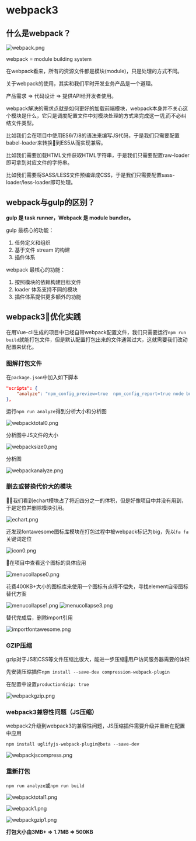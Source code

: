 # webpack3

## 什么是webpack？
![webpack.png](https://i.loli.net/2017/08/23/599d7a5b079d1.png)

webpack = module building system

在webpack看来，所有的资源文件都是模块(module)，只是处理的方式不同。

关于webpack的使用，其实和我们平时开发业务产品是一个道理。

产品需求 => 代码设计 => 提供API给开发者使用。

webpack解决的需求点就是如何更好的加载前端模块，webpack本身并不关心这个模块是什么，它只是调度配置文件中对模块处理的方式来完成这一切,而不必纠结文件类型。

比如我们会在项目中使用ES6/7/8的语法来编写JS代码，于是我们只需要配置babel-loader来转换到ES5从而实现兼容。

比如我们需要加载HTML文件获取HTML字符串，于是我们只需要配置raw-loader即可拿到对应文件的字符串。

比如我们需要将SASS/LESS文件预编译成CSS，于是我们只需要配置sass-loader/less-loader即可处理。

## webpack与gulp的区别？
**gulp 是 task runner，Webpack 是 module bundler。**

gulp 最核心的功能：

1. 任务定义和组织
2. 基于文件 stream 的构建
3. 插件体系

webpack 最核心的功能：

1. 按照模块的依赖构建目标文件
2. loader 体系支持不同的模块
3. 插件体系提供更多额外的功能

## webpack3优化实践
在用Vue-cli生成的项目中已经自带webpack配置文件，我们只需要运行`npm run build`就能打包文件，但是默认配置打包出来的文件通常过大，这就需要我们改动配置来优化。

### 图解打包文件
在`package.json`中加入如下脚本
```json
"scripts": {
    "analyze": "npm_config_preview=true  npm_config_report=true node build/build.js"
},
```
运行`npm run analyze`得到分析大小和分析图

![webpacktotal0.png](https://i.loli.net/2017/08/23/599d799d39782.png)

分析图中JS文件的大小

![webpacksize0.png](https://i.loli.net/2017/08/23/599d799d30e2a.png)

分析图

![webpackanalyze.png](https://i.loli.net/2017/08/23/599d799d458ba.png)

### 删去或替换代价大的模块

我们看到echart模块占了将近四分之一的体积，但是好像项目中并没有用到，于是定位并删除模块引用。

![echart.png](https://i.loli.net/2017/08/23/599d7a846831a.png)

还发现fontawesome图标库模块在打包过程中被webpack标记为big，先以`fa fa`关键词定位

![icon0.png](https://i.loli.net/2017/08/23/599d7a846765a.png)

在项目中查看这个图标的具体应用

![menucollapse0.png](https://i.loli.net/2017/08/23/599d799cd4852.png)

花费400KB+大小的图标库来使用一个图标有点得不偿失，寻找element自带图标替代方案

![menucollapse1.png](https://i.loli.net/2017/08/23/599d799ce5aaf.png)
![menucollapse3.png](https://i.loli.net/2017/08/25/59a0216fdae0f.png)

替代完成后，删除import引用

![importfontawesome.png](https://i.loli.net/2017/08/23/599d7a8465aeb.png)

### GZIP压缩
gzip对于JS和CSS等文件压缩比很大，能进一步压缩用户访问服务器需要的体积

先安装压缩插件`npm install --save-dev compression-webpack-plugin`

在配置中设置`productionGzip: true`

![webpackgzip.png](https://i.loli.net/2017/08/23/599d873a15fc3.png)

### webpack3兼容性问题（JS压缩）

webpack2升级到webpack3的兼容性问题，JS压缩插件需要升级并重新在配置中应用

`npm install uglifyjs-webpack-plugin@beta --save-dev`

![webpackjscompress.png](https://i.loli.net/2017/08/23/599d8989c789a.png)

### 重新打包
`npm run analyze`或`npm run build`

![webpacktotal1.png](https://i.loli.net/2017/08/23/599d799d37624.png)

![webpack1.png](https://i.loli.net/2017/08/23/599d799d3abb3.png)

![webpackgzip1.png](https://i.loli.net/2017/08/23/599d799d26128.png)

**打包大小由3MB+ => 1.7MB => 500KB**